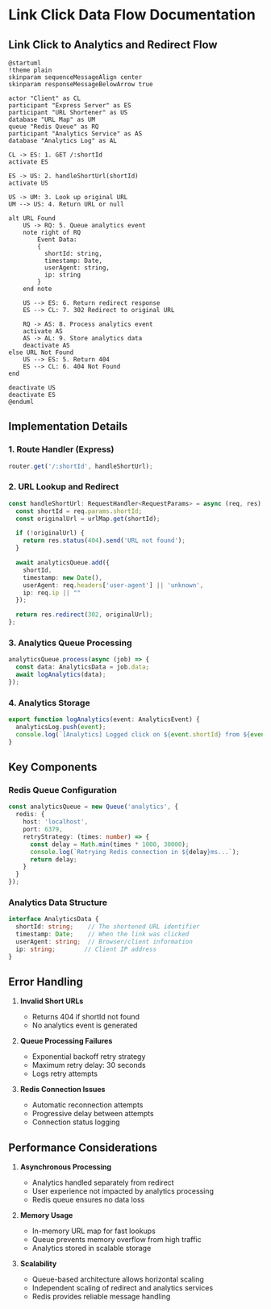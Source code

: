 # Link Click Data Flow Documentation

## Link Click to Analytics and Redirect Flow

```plantuml
@startuml
!theme plain
skinparam sequenceMessageAlign center
skinparam responseMessageBelowArrow true

actor "Client" as CL
participant "Express Server" as ES
participant "URL Shortener" as US
database "URL Map" as UM
queue "Redis Queue" as RQ
participant "Analytics Service" as AS
database "Analytics Log" as AL

CL -> ES: 1. GET /:shortId
activate ES

ES -> US: 2. handleShortUrl(shortId)
activate US

US -> UM: 3. Look up original URL
UM --> US: 4. Return URL or null

alt URL Found
    US -> RQ: 5. Queue analytics event
    note right of RQ
        Event Data:
        {
          shortId: string,
          timestamp: Date,
          userAgent: string,
          ip: string
        }
    end note
    
    US --> ES: 6. Return redirect response
    ES --> CL: 7. 302 Redirect to original URL
    
    RQ -> AS: 8. Process analytics event
    activate AS
    AS -> AL: 9. Store analytics data
    deactivate AS
else URL Not Found
    US --> ES: 5. Return 404
    ES --> CL: 6. 404 Not Found
end

deactivate US
deactivate ES
@enduml
```

## Implementation Details

### 1. Route Handler (Express)
```typescript
router.get('/:shortId', handleShortUrl);
```

### 2. URL Lookup and Redirect
```typescript
const handleShortUrl: RequestHandler<RequestParams> = async (req, res) => {
  const shortId = req.params.shortId;
  const originalUrl = urlMap.get(shortId);

  if (!originalUrl) {
    return res.status(404).send('URL not found');
  }

  await analyticsQueue.add({
    shortId,
    timestamp: new Date(),
    userAgent: req.headers['user-agent'] || 'unknown',
    ip: req.ip || ""
  });

  return res.redirect(302, originalUrl);
};
```

### 3. Analytics Queue Processing
```typescript
analyticsQueue.process(async (job) => {
  const data: AnalyticsData = job.data;
  await logAnalytics(data);
});
```

### 4. Analytics Storage
```typescript
export function logAnalytics(event: AnalyticsEvent) {
  analyticsLog.push(event);
  console.log(`[Analytics] Logged click on ${event.shortId} from ${event.ip}`);
}
```

## Key Components

### Redis Queue Configuration
```typescript
const analyticsQueue = new Queue('analytics', {
  redis: {
    host: 'localhost',
    port: 6379,
    retryStrategy: (times: number) => {
      const delay = Math.min(times * 1000, 30000);
      console.log(`Retrying Redis connection in ${delay}ms...`);
      return delay;
    }
  }
});
```

### Analytics Data Structure
```typescript
interface AnalyticsData {
  shortId: string;    // The shortened URL identifier
  timestamp: Date;    // When the link was clicked
  userAgent: string;  // Browser/client information
  ip: string;        // Client IP address
}
```

## Error Handling

1. **Invalid Short URLs**
   - Returns 404 if shortId not found
   - No analytics event is generated

2. **Queue Processing Failures**
   - Exponential backoff retry strategy
   - Maximum retry delay: 30 seconds
   - Logs retry attempts

3. **Redis Connection Issues**
   - Automatic reconnection attempts
   - Progressive delay between attempts
   - Connection status logging

## Performance Considerations

1. **Asynchronous Processing**
   - Analytics handled separately from redirect
   - User experience not impacted by analytics processing
   - Redis queue ensures no data loss

2. **Memory Usage**
   - In-memory URL map for fast lookups
   - Queue prevents memory overflow from high traffic
   - Analytics stored in scalable storage

3. **Scalability**
   - Queue-based architecture allows horizontal scaling
   - Independent scaling of redirect and analytics services
   - Redis provides reliable message handling
